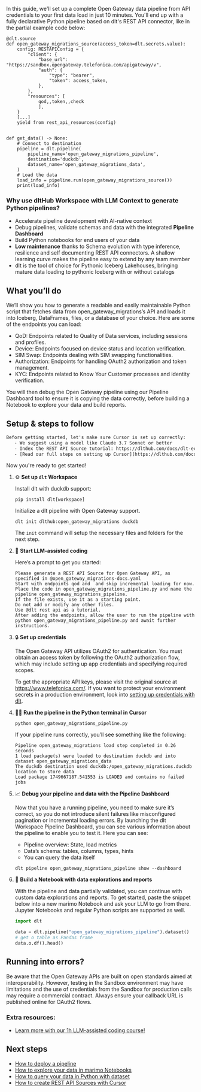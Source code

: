 In this guide, we'll set up a complete Open Gateway data pipeline from API credentials to your first data load in just 10 minutes. You'll end up with a fully declarative Python pipeline based on dlt's REST API connector, like in the partial example code below:

```python-outcome
@dlt.source
def open_gateway_migrations_source(access_token=dlt.secrets.value):
    config: RESTAPIConfig = {
        "client": {
            "base_url": "https://sandbox.opengateway.telefonica.com/apigateway/v",
            "auth": {
                "type": "bearer",
                "token": access_token,
            },
        },
        "resources": [
            qod,,token,,check
            ],
    }
    [...]
    yield from rest_api_resources(config)


def get_data() -> None:
    # Connect to destination
    pipeline = dlt.pipeline(
        pipeline_name='open_gateway_migrations_pipeline',
        destination='duckdb',
        dataset_name='open_gateway_migrations_data', 
    )
    # Load the data
    load_info = pipeline.run(open_gateway_migrations_source())
    print(load_info) 
```

### Why use dltHub Workspace with LLM Context to generate Python pipelines?

- Accelerate pipeline development with AI-native context
- Debug pipelines, validate schemas and data with the integrated **Pipeline Dashboard**
- Build Python notebooks for end users of your data
- **Low maintenance** thanks to Schema evolution with type inference, resilience and self documenting REST API connectors. A shallow learning curve makes the pipeline easy to extend by any team member
- dlt is the tool of choice for Pythonic Iceberg Lakehouses, bringing mature data loading to pythonic Iceberg with or without catalogs

## What you’ll do

We’ll show you how to generate a readable and easily maintainable Python script that fetches data from open_gateway_migrations’s API and loads it into Iceberg, DataFrames, files, or a database of your choice. Here are some of the endpoints you can load:

- QoD: Endpoints related to Quality of Data services, including sessions and profiles.
- Device: Endpoints focused on device status and location verification.
- SIM Swap: Endpoints dealing with SIM swapping functionalities.
- Authorization: Endpoints for handling OAuth2 authorization and token management.
- KYC: Endpoints related to Know Your Customer processes and identity verification.

You will then debug the Open Gateway pipeline using our Pipeline Dashboard tool to ensure it is copying the data correctly, before building a Notebook to explore your data and build reports.

## Setup & steps to follow

```default
Before getting started, let's make sure Cursor is set up correctly:
   - We suggest using a model like Claude 3.7 Sonnet or better
   - Index the REST API Source tutorial: https://dlthub.com/docs/dlt-ecosystem/verified-sources/rest_api/ and add it to context as **@dlt rest api**
   - [Read our full steps on setting up Cursor](https://dlthub.com/docs/dlt-ecosystem/llm-tooling/cursor-restapi#23-configuring-cursor-with-documentation)
```

Now you're ready to get started!

1. ⚙️ **Set up `dlt` Workspace**
    
    Install dlt with duckdb support:
    ```shell
    pip install dlt[workspace]
    ```

    Initialize a dlt pipeline with Open Gateway support.
    ```shell
    dlt init dlthub:open_gateway_migrations duckdb
    ```

    The `init` command will setup the necessary files and folders for the next step.
    
2. 🤠 **Start LLM-assisted coding**
    
    Here’s a prompt to get you started:
    
    ```prompt
    Please generate a REST API Source for Open Gateway API, as specified in @open_gateway_migrations-docs.yaml 
    Start with endpoints qod and  and skip incremental loading for now. 
    Place the code in open_gateway_migrations_pipeline.py and name the pipeline open_gateway_migrations_pipeline. 
    If the file exists, use it as a starting point. 
    Do not add or modify any other files. 
    Use @dlt rest api as a tutorial. 
    After adding the endpoints, allow the user to run the pipeline with python open_gateway_migrations_pipeline.py and await further instructions.
    ```

    
3. 🔒 **Set up credentials** 
    
    The Open Gateway API utilizes OAuth2 for authentication. You must obtain an access token by following the OAuth2 authorization flow, which may include setting up app credentials and specifying required scopes.
    
    To get the appropriate API keys, please visit the original source at https://www.telefonica.com/.
    If you want to protect your environment secrets in a production environment, look into [setting up credentials with dlt](https://dlthub.com/docs/walkthroughs/add_credentials).
    
4. 🏃‍♀️ **Run the pipeline in the Python terminal in Cursor**
    
    ```shell
    python open_gateway_migrations_pipeline.py
    ```
    
    If your pipeline runs correctly, you’ll see something like the following:
    
    ```shell
    Pipeline open_gateway_migrations load step completed in 0.26 seconds
    1 load package(s) were loaded to destination duckdb and into dataset open_gateway_migrations_data
    The duckdb destination used duckdb:/open_gateway_migrations.duckdb location to store data
    Load package 1749667187.541553 is LOADED and contains no failed jobs
    ```
    
5. 📈 **Debug your pipeline and data with the Pipeline Dashboard**

    Now that you have a running pipeline, you need to make sure it’s correct, so you do not introduce silent failures like misconfigured pagination or incremental loading errors. By launching the dlt Workspace Pipeline Dashboard, you can see various information about the pipeline to enable you to test it. Here you can see:
    - Pipeline overview: State, load metrics
    - Data’s schema: tables, columns, types, hints
    - You can query the data itself
    
    ```shell
    dlt pipeline open_gateway_migrations_pipeline show --dashboard
    ```
    
6. 🐍 **Build a Notebook with data explorations and reports**

    With the pipeline and data partially validated, you can continue with custom data explorations and reports. To get started, paste the snippet below into a new marimo Notebook and ask your LLM to go from there. Jupyter Notebooks and regular Python scripts are supported as well.

    
    ```python
    import dlt

   data = dlt.pipeline("open_gateway_migrations_pipeline").dataset()
   # get o table as Pandas frame
   data.o.df().head()
    ```

## Running into errors?

Be aware that the Open Gateway APIs are built on open standards aimed at interoperability. However, testing in the Sandbox environment may have limitations and the use of credentials from the Sandbox for production calls may require a commercial contract. Always ensure your callback URL is published online for OAuth2 flows.

### Extra resources:

- [Learn more with our 1h LLM-assisted coding course!](https://www.youtube.com/watch?v=GGid70rnJuM)

## Next steps

- [How to deploy a pipeline](https://dlthub.com/docs/walkthroughs/deploy-a-pipeline)
- [How to explore your data in marimo Notebooks](https://dlthub.com/docs/general-usage/dataset-access/marimo)
- [How to query your data in Python with dataset](https://dlthub.com/docs/general-usage/dataset-access/dataset)
- [How to create REST API Sources with Cursor](https://dlthub.com/docs/dlt-ecosystem/llm-tooling/cursor-restapi)